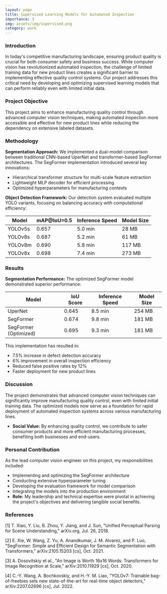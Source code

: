 ```yaml
---
layout: page
title: Supervised Learning Models for Automated Inspection
importance: 3
img: assets/img/supervised.png
category: work
---
```


### Introduction
In today's competitive manufacturing landscape, ensuring product quality is crucial for both consumer safety and business success. While computer vision has revolutionized automated inspection, the challenge of limited training data for new product lines creates a significant barrier to implementing effective quality control systems. Our project addresses this critical need by developing and optimizing supervised learning models that can perform reliably even with limited initial data.

### Project Objective
This project aims to enhance manufacturing quality control through advanced computer vision techniques, making automated inspection more accessible and effective for new product lines while reducing the dependency on extensive labeled datasets.

### Methodology

**Segmentation Approach:**
We implemented a dual-model comparison between traditional CNN-based UperNet and transformer-based SegFormer architectures. The SegFormer implementation introduced several key innovations:
- Hierarchical transformer structure for multi-scale feature extraction
- Lightweight MLP decoder for efficient processing
- Optimized hyperparameters for manufacturing contexts

**Object Detection Framework:**
Our detection system evaluated multiple YOLO variants, focusing on balancing accuracy with computational efficiency:

<div class="table-responsive">
  <table class="table">
    <thead>
      <tr>
        <th>Model</th>
        <th>mAP@IoU=0.5</th>
        <th>Inference Speed</th>
        <th>Model Size</th>
      </tr>
    </thead>
    <tbody>
      <tr>
        <td>YOLOv5s</td>
        <td>0.657</td>
        <td>5.0 min</td>
        <td>28 MB</td>
      </tr>
      <tr>
        <td>YOLOv8s</td>
        <td>0.687</td>
        <td>5.2 min</td>
        <td>61 MB</td>
      </tr>
      <tr>
        <td>YOLOv8m</td>
        <td>0.690</td>
        <td>5.8 min</td>
        <td>117 MB</td>
      </tr>
      <tr>
        <td>YOLOv8x</td>
        <td>0.698</td>
        <td>7.4 min</td>
        <td>273 MB</td>
      </tr>
    </tbody>
  </table>
</div>

### Results

**Segmentation Performance:**
The optimized SegFormer model demonstrated superior performance:

<div class="table-responsive">
  <table class="table">
    <thead>
      <tr>
        <th>Model</th>
        <th>IoU Score</th>
        <th>Inference Speed</th>
        <th>Model Size</th>
      </tr>
    </thead>
    <tbody>
      <tr>
        <td>UperNet</td>
        <td>0.645</td>
        <td>8.5 min</td>
        <td>254 MB</td>
      </tr>
      <tr>
        <td>SegFormer</td>
        <td>0.674</td>
        <td>9.8 min</td>
        <td>181 MB</td>
      </tr>
      <tr>
        <td>SegFormer (Optimized)</td>
        <td>0.695</td>
        <td>9.3 min</td>
        <td>181 MB</td>
      </tr>
    </tbody>
  </table>
</div>

This implementation has resulted in:
- 7.5% increase in defect detection accuracy
- 6% improvement in overall inspection efficiency
- Reduced false positive rates by 12%
- Faster deployment for new product lines

### Discussion
The project demonstrates that advanced computer vision techniques can significantly improve manufacturing quality control, even with limited initial training data. The optimized models now serve as a foundation for rapid deployment of automated inspection systems across various manufacturing lines.
- **Social Value:** By enhancing quality control, we contribute to safer consumer products and more efficient manufacturing processes, benefiting both businesses and end-users.

### Personal Contribution
As the lead computer vision engineer on this project, my responsibilities included:
- Implementing and optimizing the SegFormer architecture
- Conducting extensive hyperparameter tuning
- Developing the evaluation framework for model comparison
- Integrating the models into the production environment
- **Role:** My leadership and technical expertise were pivotal in achieving the project's objectives and delivering tangible social benefits.

### References
[1] T. Xiao, Y. Liu, B. Zhou, Y. Jiang, and J. Sun, "Unified Perceptual Parsing for Scene Understanding," arXiv.org, Jul. 26, 2018.

[2] E. Xie, W. Wang, Z. Yu, A. Anandkumar, J. M. Alvarez, and P. Luo, "SegFormer: Simple and Efficient Design for Semantic Segmentation with Transformers," arXiv:2105.15203 [cs], Oct. 2021.

[3] A. Dosovitskiy et al., "An Image is Worth 16x16 Words: Transformers for Image Recognition at Scale," arXiv:2010.11929 [cs], Oct. 2020.

[4] C.-Y. Wang, A. Bochkovskiy, and H.-Y. M. Liao, "YOLOv7: Trainable bag-of-freebies sets new state-of-the-art for real-time object detectors," arXiv:2207.02696 [cs], Jul. 2022.
